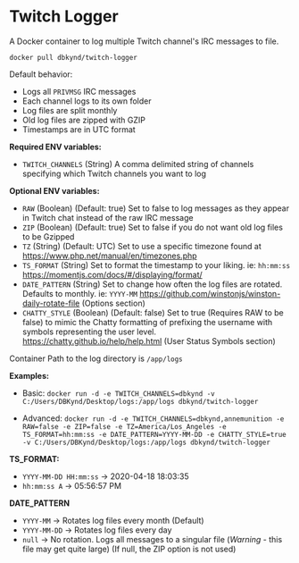 # Twitch Logger
A Docker container to log multiple Twitch channel's IRC messages to file.

``docker pull dbkynd/twitch-logger``

Default behavior:
* Logs all `PRIVMSG` IRC messages
* Each channel logs to its own folder
* Log files are split monthly
* Old log files are zipped with GZIP
* Timestamps are in UTC format

**Required ENV variables:**

* `TWITCH_CHANNELS` (String) A comma delimited string of channels specifying which Twitch channels you want to log

**Optional ENV variables:**

* `RAW` (Boolean) (Default: true) Set to false to log messages as they appear in Twitch chat instead of the raw IRC message
* `ZIP` (Boolean) (Default: true) Set to false if you do not want old log files to be Gzipped
* `TZ` (String) (Default: UTC) Set to use a specific timezone found at https://www.php.net/manual/en/timezones.php
* `TS_FORMAT` (String) Set to format the timestamp to your liking. ie: `hh:mm:ss` https://momentjs.com/docs/#/displaying/format/
* `DATE_PATTERN` (String) Set to change how often the log files are rotated. Defaults to monthly. ie: `YYYY-MM` https://github.com/winstonjs/winston-daily-rotate-file (Options section)
* `CHATTY_STYLE` (Boolean) (Default: false) Set to true (Requires RAW to be false) to mimic the Chatty formatting of prefixing the username with symbols representing the user level. https://chatty.github.io/help/help.html (User Status Symbols section)

Container Path to the log directory is `/app/logs`

**Examples:**

* Basic: `docker run -d -e TWITCH_CHANNELS=dbkynd -v C:/Users/DBKynd/Desktop/logs:/app/logs dbkynd/twitch-logger`

* Advanced: `docker run -d -e TWITCH_CHANNELS=dbkynd,annemunition -e RAW=false -e ZIP=false -e TZ=America/Los_Angeles -e TS_FORMAT=hh:mm:ss -e DATE_PATTERN=YYYY-MM-DD -e CHATTY_STYLE=true -v C:/Users/DBKynd/Desktop/logs:/app/logs dbkynd/twitch-logger`

**TS_FORMAT:**
* `YYYY-MM-DD HH:mm:ss` -> 2020-04-18 18:03:35
* `hh:mm:ss A` -> 05:56:57 PM

**DATE_PATTERN**
* `YYYY-MM` -> Rotates log files every month (Default)
* `YYYY-MM-DD` -> Rotates log files every day
* `null` -> No rotation. Logs all messages to a singular file (*Warning* - this file may get quite large) (If null, the ZIP option is not used)
